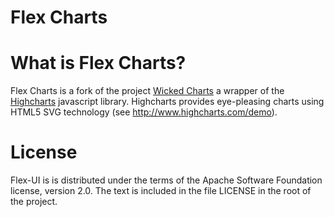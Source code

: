 Flex Charts
=============

What is Flex Charts?
======================
Flex Charts is a fork of the project [Wicked Charts](https://github.com/thombergs/wicked-charts/wiki/Getting-Started) a wrapper of the [Highcharts](http://www.highcharts.com") javascript library. 
Highcharts provides eye-pleasing charts using HTML5 SVG technology (see http://www.highcharts.com/demo). 

License
=========
Flex-UI is is distributed under the terms of the Apache Software Foundation license, version 2.0. The text is included in the file LICENSE in the root of the project.
